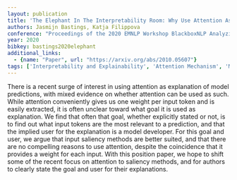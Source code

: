 ```yaml
---
layout: publication
title: 'The Elephant In The Interpretability Room: Why Use Attention As Explanation When We Have Saliency Methods?'
authors: Jasmijn Bastings, Katja Filippova
conference: "Proceedings of the 2020 EMNLP Workshop BlackboxNLP Analyzing and Interpreting Neural Networks for NLP"
year: 2020
bibkey: bastings2020elephant
additional_links:
  - {name: "Paper", url: "https://arxiv.org/abs/2010.05607"}
tags: ['Interpretability and Explainability', 'Attention Mechanism', 'Model Architecture', 'Reinforcement Learning']
---
```

There is a recent surge of interest in using attention as explanation of
model predictions, with mixed evidence on whether attention can be used as
such. While attention conveniently gives us one weight per input token and is
easily extracted, it is often unclear toward what goal it is used as
explanation. We find that often that goal, whether explicitly stated or not, is
to find out what input tokens are the most relevant to a prediction, and that
the implied user for the explanation is a model developer. For this goal and
user, we argue that input saliency methods are better suited, and that there
are no compelling reasons to use attention, despite the coincidence that it
provides a weight for each input. With this position paper, we hope to shift
some of the recent focus on attention to saliency methods, and for authors to
clearly state the goal and user for their explanations.
